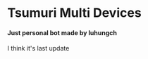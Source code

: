 <h1>Tsumuri Multi Devices</h1><h4>Just personal bot made by luhungch</h4>
<p>I think it's last update</p>
